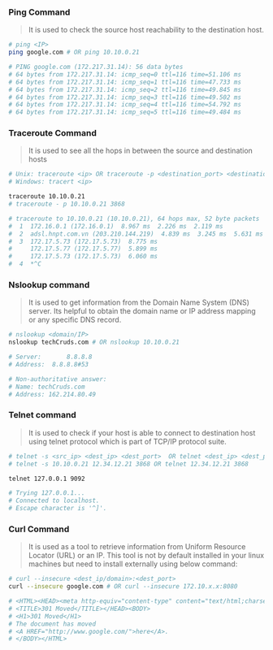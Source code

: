 ### Ping Command
> It is used to check the source host reachability to the destination host.

~~~bash
# ping <IP>
ping google.com # OR ping 10.10.0.21

# PING google.com (172.217.31.14): 56 data bytes
# 64 bytes from 172.217.31.14: icmp_seq=0 ttl=116 time=51.106 ms
# 64 bytes from 172.217.31.14: icmp_seq=1 ttl=116 time=47.733 ms
# 64 bytes from 172.217.31.14: icmp_seq=2 ttl=116 time=49.845 ms
# 64 bytes from 172.217.31.14: icmp_seq=3 ttl=116 time=49.502 ms
# 64 bytes from 172.217.31.14: icmp_seq=4 ttl=116 time=54.792 ms
# 64 bytes from 172.217.31.14: icmp_seq=5 ttl=116 time=49.484 ms
~~~

### Traceroute Command
> It is used to see all the hops in between the source and destination hosts

~~~bash
# Unix: traceroute <ip> OR traceroute -p <destination_port> <destination_ip>
# Windows: tracert <ip>

traceroute 10.10.0.21
# traceroute - p 10.10.0.21 3868

# traceroute to 10.10.0.21 (10.10.0.21), 64 hops max, 52 byte packets
#  1  172.16.0.1 (172.16.0.1)  8.967 ms  2.226 ms  2.119 ms
#  2  adsl.hnpt.com.vn (203.210.144.219)  4.839 ms  3.245 ms  5.631 ms
#  3  172.17.5.73 (172.17.5.73)  8.775 ms
#     172.17.5.77 (172.17.5.77)  5.899 ms
#     172.17.5.73 (172.17.5.73)  6.060 ms
#  4  *^C
~~~

### Nslookup command
>  It is used to get information from the Domain Name System (DNS) server. Its helpful to obtain the domain name or IP address mapping or any specific DNS record.

~~~bash
# nslookup <domain/IP>
nslookup techCruds.com # OR nslookup 10.10.0.21

# Server:		8.8.8.8
# Address:	8.8.8.8#53

# Non-authoritative answer:
# Name:	techCruds.com
# Address: 162.214.80.49
~~~

### Telnet command
> It is used to check if your host is able to connect to destination host using telnet protocol which is part of TCP/IP protocol suite.

~~~bash
# telnet -s <src_ip> <dest_ip> <dest_port>  OR telnet <dest_ip> <dest_port>
# telnet -s 10.10.0.21 12.34.12.21 3868 OR telnet 12.34.12.21 3868

telnet 127.0.0.1 9092

# Trying 127.0.0.1...
# Connected to localhost.
# Escape character is '^]'.
~~~

### Curl Command
> It is used as a tool to retrieve information from Uniform Resource Locator (URL) or an IP. This tool is not by default installed in your linux machines but need to install externally using below command:

~~~bash
# curl --insecure <dest_ip/domain>:<dest_port>
curl --insecure google.com # OR curl --insecure 172.10.x.x:8080

# <HTML><HEAD><meta http-equiv="content-type" content="text/html;charset=utf-8">
# <TITLE>301 Moved</TITLE></HEAD><BODY>
# <H1>301 Moved</H1>
# The document has moved
# <A HREF="http://www.google.com/">here</A>.
# </BODY></HTML>
~~~
